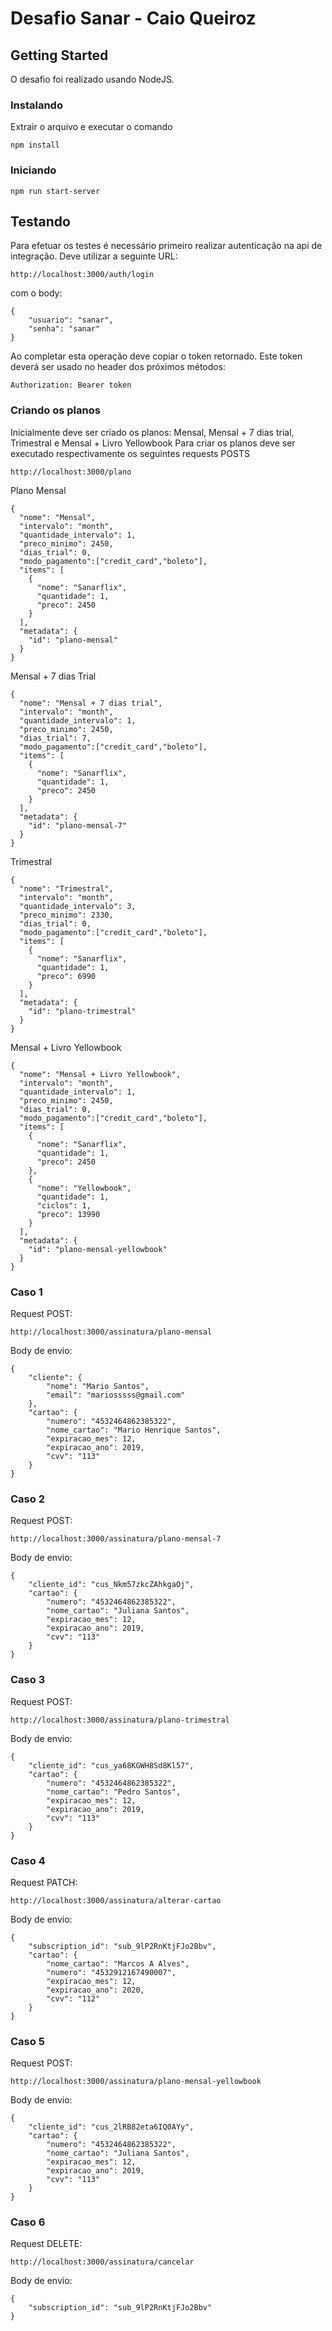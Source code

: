 # Desafio Sanar - Caio Queiroz

## Getting Started

O desafio foi realizado usando NodeJS.

### Instalando

Extrair o arquivo e executar o comando

```
npm install
```

### Iniciando

```
npm run start-server
```

## Testando

Para efetuar os testes é necessário primeiro realizar autenticação na api de integração.
Deve utilizar a seguinte URL:

```
http://localhost:3000/auth/login
```
com o body:

```
{
	"usuario": "sanar",
	"senha": "sanar"
}
```

Ao completar esta operação deve copiar o token retornado. 
Este token deverá ser usado no header dos próximos métodos:
```
Authorization: Bearer token 
```

### Criando os planos

Inicialmente deve ser criado os planos: Mensal, Mensal + 7 dias trial, Trimestral e Mensal + Livro Yellowbook 
Para criar os planos deve ser executado respectivamente os seguintes requests POSTS

```
http://localhost:3000/plano
```

Plano Mensal
```
{
  "nome": "Mensal",
  "intervalo": "month",
  "quantidade_intervalo": 1,
  "preco_minimo": 2450,
  "dias_trial": 0,
  "modo_pagamento":["credit_card","boleto"],
  "items": [
    {
      "nome": "Sanarflix",
      "quantidade": 1,
      "preco": 2450
    }
  ],
  "metadata": {
    "id": "plano-mensal"
  }
}
```

Mensal + 7 dias Trial
```
{
  "nome": "Mensal + 7 dias trial",
  "intervalo": "month",
  "quantidade_intervalo": 1,
  "preco_minimo": 2450,
  "dias_trial": 7,
  "modo_pagamento":["credit_card","boleto"],
  "items": [
    {
      "nome": "Sanarflix",
      "quantidade": 1,
      "preco": 2450
    }
  ],
  "metadata": {
    "id": "plano-mensal-7"
  }
}
```

Trimestral
```
{
  "nome": "Trimestral",
  "intervalo": "month",
  "quantidade_intervalo": 3,
  "preco_minimo": 2330,
  "dias_trial": 0,
  "modo_pagamento":["credit_card","boleto"],
  "items": [
    {
      "nome": "Sanarflix",
      "quantidade": 1,
      "preco": 6990
    }
  ],
  "metadata": {
    "id": "plano-trimestral"
  }
}
```

Mensal + Livro Yellowbook
```
{
  "nome": "Mensal + Livro Yellowbook",
  "intervalo": "month",
  "quantidade_intervalo": 1,
  "preco_minimo": 2450,
  "dias_trial": 0,
  "modo_pagamento":["credit_card","boleto"],
  "items": [
    {
      "nome": "Sanarflix",
      "quantidade": 1,
      "preco": 2450
    },
    {
      "nome": "Yellowbook",
      "quantidade": 1,
      "ciclos": 1,
      "preco": 13990
    }
  ],
  "metadata": {
    "id": "plano-mensal-yellowbook"
  }
}
```

### Caso 1

Request POST:
```
http://localhost:3000/assinatura/plano-mensal
```

Body de envio:
```
{
    "cliente": {
        "nome": "Mario Santos",
        "email": "mariosssss@gmail.com"
    },
    "cartao": {
        "numero": "4532464862385322",
        "nome_cartao": "Mario Henrique Santos",
        "expiracao_mes": 12,
        "expiracao_ano": 2019,
        "cvv": "113"
    }
}
```

### Caso 2

Request POST:
```
http://localhost:3000/assinatura/plano-mensal-7
```

Body de envio:

```
{
    "cliente_id": "cus_Nkm57zkcZAhkgaOj",
    "cartao": {
        "numero": "4532464862385322",
        "nome_cartao": "Juliana Santos",
        "expiracao_mes": 12,
        "expiracao_ano": 2019,
        "cvv": "113"
    }
}
```

### Caso 3

Request POST:
```
http://localhost:3000/assinatura/plano-trimestral
```

Body de envio:

```
{
    "cliente_id": "cus_ya68KGWH8Sd8Kl57",
    "cartao": {
        "numero": "4532464862385322",
        "nome_cartao": "Pedro Santos",
        "expiracao_mes": 12,
        "expiracao_ano": 2019,
        "cvv": "113"
    }
}
```

### Caso 4

Request PATCH:
```
http://localhost:3000/assinatura/alterar-cartao
```

Body de envio:

```
{
	"subscription_id": "sub_9lP2RnKtjFJo2Bbv",
	"cartao": {
		"nome_cartao": "Marcos A Alves",
		"numero": "4532912167490007",
		"expiracao_mes": 12,
		"expiracao_ano": 2020,
		"cvv": "112"
	}
}
```


### Caso 5

Request POST:
```
http://localhost:3000/assinatura/plano-mensal-yellowbook
```

Body de envio:

```
{
    "cliente_id": "cus_2lRB82eta6IQ0AYy",
    "cartao": {
        "numero": "4532464862385322",
        "nome_cartao": "Juliana Santos",
        "expiracao_mes": 12,
        "expiracao_ano": 2019,
        "cvv": "113"
    }
}
```

### Caso 6

Request DELETE:
```
http://localhost:3000/assinatura/cancelar
```

Body de envio:

```
{
	"subscription_id": "sub_9lP2RnKtjFJo2Bbv"
}
```
